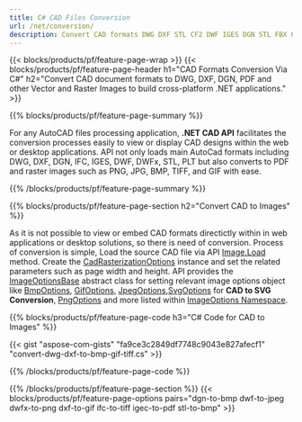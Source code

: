 ```yaml
---
title: C# CAD Files Conversion
url: /net/conversion/
description: Convert CAD formats DWG DXF STL CF2 DWF IGES DGN STL FBX OBJ with few lines of C# code via .NET library.
---
```


{{< blocks/products/pf/feature-page-wrap >}}
{{< blocks/products/pf/feature-page-header h1="CAD Formats Conversion Via C#" h2="Convert CAD document formats to DWG, DXF, DGN, PDF and other Vector and Raster Images to build cross-platform .NET applications." >}}

{{% blocks/products/pf/feature-page-summary %}}

For any AutoCAD files processing application, **.NET CAD API** facilitates the conversion processes easily to view or display CAD designs within the web or desktop applications. API not only loads main AutoCad formats including DWG, DXF, DGN, IFC, IGES, DWF, DWFx, STL, PLT but also converts to PDF and raster images such as PNG, JPG, BMP, TIFF, and GIF with ease.  

{{% /blocks/products/pf/feature-page-summary  %}}

{{% blocks/products/pf/feature-page-section  h2="Convert CAD to Images" %}}

As it is not possible to view or embed CAD formats directictly within in web applications or desktop solutions, so there is need of conversion. Process of conversion is simple, Load the source CAD file via API [Image.Load](https://apireference.aspose.com/cad/net/aspose.cad.image/load/methods/2) method. Create the [CadRasterizationOptions](https://apireference.aspose.com/cad/net/aspose.cad.imageoptions/cadrasterizationoptions) instance and set the related parameters such as page width and height. API provides the [ImageOptionsBase](https://apireference.aspose.com/cad/net/aspose.cad/imageoptionsbase) abstract class for setting relevant image options object like [BmpOptions](https://apireference.aspose.com/cad/net/aspose.cad.imageoptions/bmpoptions), [GifOptions](https://apireference.aspose.com/cad/net/aspose.cad.imageoptions/gifoptions), [JpegOptions](https://apireference.aspose.com/cad/net/aspose.cad.imageoptions/jpegoptions),[SvgOptions](https://apireference.aspose.com/cad/net/aspose.cad.imageoptions/svgoptions) for **CAD to SVG Conversion**, [PngOptions](https://apireference.aspose.com/cad/net/aspose.cad.imageoptions/pngoptions) and more listed within [ImageOptions Namespace](https://apireference.aspose.com/cad/net/aspose.cad.imageoptions).

{{% blocks/products/pf/feature-page-code h3="C# Code for CAD to Images" %}}

{{< gist "aspose-com-gists" "fa9ce3c2849df7748c9043e827afecf1" "convert-dwg-dxf-to-bmp-gif-tiff.cs" >}}

{{% /blocks/products/pf/feature-page-code  %}}

{{% /blocks/products/pf/feature-page-section %}}
{{< blocks/products/pf/feature-page-options pairs="dgn-to-bmp dwf-to-jpeg dwfx-to-png dxf-to-gif ifc-to-tiff igec-to-pdf stl-to-bmp" >}}